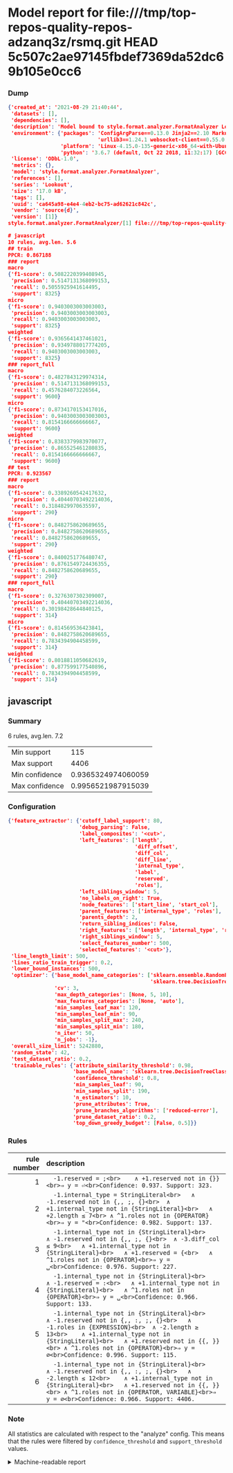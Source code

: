 # Model report for file:///tmp/top-repos-quality-repos-adzanq3z/rsmq.git HEAD 5c507c2ae97145fbdef7369da52dc69b105e0cc6

### Dump

```json
{'created_at': '2021-08-29 21:40:44',
 'datasets': [],
 'dependencies': [],
 'description': 'Model bound to style.format.analyzer.FormatAnalyzer Lookout analyzer.',
 'environment': {'packages': 'ConfigArgParse==0.13.0 Jinja2==2.10 MarkupSafe==1.1.1 PyStemmer==1.3.0 PyYAML==5.1 Pympler==0.5 SQLAlchemy==1.2.10 SQLAlchemy-Utils==0.33.3 asdf==2.3.2 bblfsh==2.12.7 boto==2.49.0 boto3==1.9.130 botocore==1.12.130 cachetools==2.0.1 certifi==2019.3.9 chardet==3.0.4 clint==0.5.1 docker==3.7.0 docker-pycreds==0.4.0 dulwich==0.19.11 grpcio==1.19.0 grpcio-tools==1.19.0 humanfriendly==4.16.1 humanize==0.5.1 idna==2.8 jmespath==0.9.4 jsonschema==2.6.0 lookout-sdk==0.4.1 lookout-sdk-ml==0.19.0 lookout-style==0.2.0 lz4==2.1.6 modelforge==0.12.1 numpy==1.16.2 packaging==19.0 pandas==0.22.0 pip==19.0.3 protobuf==3.7.0 psycopg2-binary==2.7.5 pygtrie==2.3 pyparsing==2.3.1 python-dateutil==2.8.0 python-igraph==0.7.1.post6 pytz==2019.1 requests==2.21.0 requirements-parser==0.2.0 scikit-learn==0.20.1 scikit-optimize==0.5.2 scipy==1.2.1 semantic-version==2.6.0 setuptools==40.8.0 six==1.12.0 smart-open==1.8.1 sourced-ml==0.8.2 spdx==2.5.0 stringcase==1.2.0 tabulate==0.8.2 tqdm==4.31.1 '
                             'urllib3==1.24.1 websocket-client==0.55.0 xxhash==1.3.0',
                 'platform': 'Linux-4.15.0-135-generic-x86_64-with-Ubuntu-18.04-bionic',
                 'python': '3.6.7 (default, Oct 22 2018, 11:32:17) [GCC 8.2.0]'},
 'license': 'ODbL-1.0',
 'metrics': {},
 'model': 'style.format.analyzer.FormatAnalyzer',
 'references': [],
 'series': 'Lookout',
 'size': '17.0 kB',
 'tags': [],
 'uuid': 'ca645a98-e4e4-4eb2-bc75-ad62621c842c',
 'vendor': 'source{d}',
 'version': [1]}
style.format.analyzer.FormatAnalyzer/[1] file:///tmp/top-repos-quality-repos-adzanq3z/rsmq.git 5c507c2ae97145fbdef7369da52dc69b105e0cc6

# javascript
10 rules, avg.len. 5.6
## train
PPCR: 0.867188
### report
macro
{'f1-score': 0.5082220399408945,
 'precision': 0.5147131368099153,
 'recall': 0.5055925941614495,
 'support': 8325}
micro
{'f1-score': 0.9403003003003003,
 'precision': 0.9403003003003003,
 'recall': 0.9403003003003003,
 'support': 8325}
weighted
{'f1-score': 0.9365641437461021,
 'precision': 0.9349788017774205,
 'recall': 0.9403003003003003,
 'support': 8325}
### report_full
macro
{'f1-score': 0.4827843129974314,
 'precision': 0.5147131368099153,
 'recall': 0.4576284073226564,
 'support': 9600}
micro
{'f1-score': 0.8734170153417016,
 'precision': 0.9403003003003003,
 'recall': 0.8154166666666667,
 'support': 9600}
weighted
{'f1-score': 0.8383379983970077,
 'precision': 0.865525461280835,
 'recall': 0.8154166666666667,
 'support': 9600}
## test
PPCR: 0.923567
### report
macro
{'f1-score': 0.3389260542417632,
 'precision': 0.40440703492214036,
 'recall': 0.3184829970635597,
 'support': 290}
micro
{'f1-score': 0.8482758620689655,
 'precision': 0.8482758620689655,
 'recall': 0.8482758620689655,
 'support': 290}
weighted
{'f1-score': 0.8400251776480747,
 'precision': 0.8761549724436355,
 'recall': 0.8482758620689655,
 'support': 290}
### report_full
macro
{'f1-score': 0.3276307302309007,
 'precision': 0.40440703492214036,
 'recall': 0.30198428644840125,
 'support': 314}
micro
{'f1-score': 0.814569536423841,
 'precision': 0.8482758620689655,
 'recall': 0.7834394904458599,
 'support': 314}
weighted
{'f1-score': 0.8018811050682619,
 'precision': 0.877599177540896,
 'recall': 0.7834394904458599,
 'support': 314}
```

## javascript
### Summary
6 rules, avg.len. 7.2

| | |
|-|-|
|Min support|115|
|Max support|4406|
|Min confidence|0.9365324974060059|
|Max confidence|0.9956521987915039|

### Configuration

```json
{'feature_extractor': {'cutoff_label_support': 80,
                       'debug_parsing': False,
                       'label_composites': '<cut>',
                       'left_features': ['length',
                                         'diff_offset',
                                         'diff_col',
                                         'diff_line',
                                         'internal_type',
                                         'label',
                                         'reserved',
                                         'roles'],
                       'left_siblings_window': 5,
                       'no_labels_on_right': True,
                       'node_features': ['start_line', 'start_col'],
                       'parent_features': ['internal_type', 'roles'],
                       'parents_depth': 2,
                       'return_sibling_indices': False,
                       'right_features': ['length', 'internal_type', 'reserved', 'roles'],
                       'right_siblings_window': 5,
                       'select_features_number': 500,
                       'selected_features': '<cut>'},
 'line_length_limit': 500,
 'lines_ratio_train_trigger': 0.2,
 'lower_bound_instances': 500,
 'optimizer': {'base_model_name_categories': ['sklearn.ensemble.RandomForestClassifier',
                                              'sklearn.tree.DecisionTreeClassifier'],
               'cv': 3,
               'max_depth_categories': [None, 5, 10],
               'max_features_categories': [None, 'auto'],
               'min_samples_leaf_max': 120,
               'min_samples_leaf_min': 90,
               'min_samples_split_max': 240,
               'min_samples_split_min': 180,
               'n_iter': 50,
               'n_jobs': -1},
 'overall_size_limit': 5242880,
 'random_state': 42,
 'test_dataset_ratio': 0.2,
 'trainable_rules': {'attribute_similarity_threshold': 0.98,
                     'base_model_name': 'sklearn.tree.DecisionTreeClassifier',
                     'confidence_threshold': 0.8,
                     'min_samples_leaf': 90,
                     'min_samples_split': 190,
                     'n_estimators': 10,
                     'prune_attributes': True,
                     'prune_branches_algorithms': ['reduced-error'],
                     'prune_dataset_ratio': 0.2,
                     'top_down_greedy_budget': [False, 0.5]}}
```

### Rules

| rule number | description |
|----:|:-----|
| 1 | `  -1.reserved = ;<br>	∧ +1.reserved not in {}}<br>⇒ y = ⏎<br>Confidence: 0.937. Support: 323.` |
| 2 | `  -1.internal_type = StringLiteral<br>	∧ -1.reserved not in {,, ;, {}<br>	∧ +1.internal_type not in {StringLiteral}<br>	∧ +2.length ≤ 7<br>	∧ ^1.roles not in {OPERATOR}<br>⇒ y = "<br>Confidence: 0.982. Support: 137.` |
| 3 | `  -1.internal_type not in {StringLiteral}<br>	∧ -1.reserved not in {,, ;, {}<br>	∧ -3.diff_col ≤ 9<br>	∧ +1.internal_type not in {StringLiteral}<br>	∧ +1.reserved = {<br>	∧ ^1.roles not in {OPERATOR}<br>⇒ y = ␣<br>Confidence: 0.976. Support: 227.` |
| 4 | `  -1.internal_type not in {StringLiteral}<br>	∧ -1.reserved = :<br>	∧ +1.internal_type not in {StringLiteral}<br>	∧ ^1.roles not in {OPERATOR}<br>⇒ y = ␣<br>Confidence: 0.966. Support: 133.` |
| 5 | `  -1.internal_type not in {StringLiteral}<br>	∧ -1.reserved not in {,, :, ;, {}<br>	∧ -1.roles in {EXPRESSION}<br>	∧ -2.length ≥ 13<br>	∧ +1.internal_type not in {StringLiteral}<br>	∧ +1.reserved not in {{, }}<br>	∧ ^1.roles not in {OPERATOR}<br>⇒ y = ∅<br>Confidence: 0.996. Support: 115.` |
| 6 | `  -1.internal_type not in {StringLiteral}<br>	∧ -1.reserved not in {,, :, ;, {}<br>	∧ -2.length ≤ 12<br>	∧ +1.internal_type not in {StringLiteral}<br>	∧ +1.reserved not in {{, }}<br>	∧ ^1.roles not in {OPERATOR, VARIABLE}<br>⇒ y = ∅<br>Confidence: 0.966. Support: 4406.` |

### Note
All statistics are calculated with respect to the "analyze" config. This means that the rules were filtered by
`confidence_threshold` and `support_threshold` values.

<details>
    <summary>Machine-readable report</summary>
```json
{"javascript": {"avg_rule_len": 7.166666666666667, "max_conf": 0.9956521987915039, "max_support": 4406, "min_conf": 0.9365324974060059, "min_support": 115, "num_rules": 6}}
```
</details>
